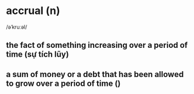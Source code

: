 # accrual (n)

/əˈkruːəl/

## the fact of something increasing over a period of time (sự tích lũy)

## a sum of money or a debt that has been allowed to grow over a period of time ()